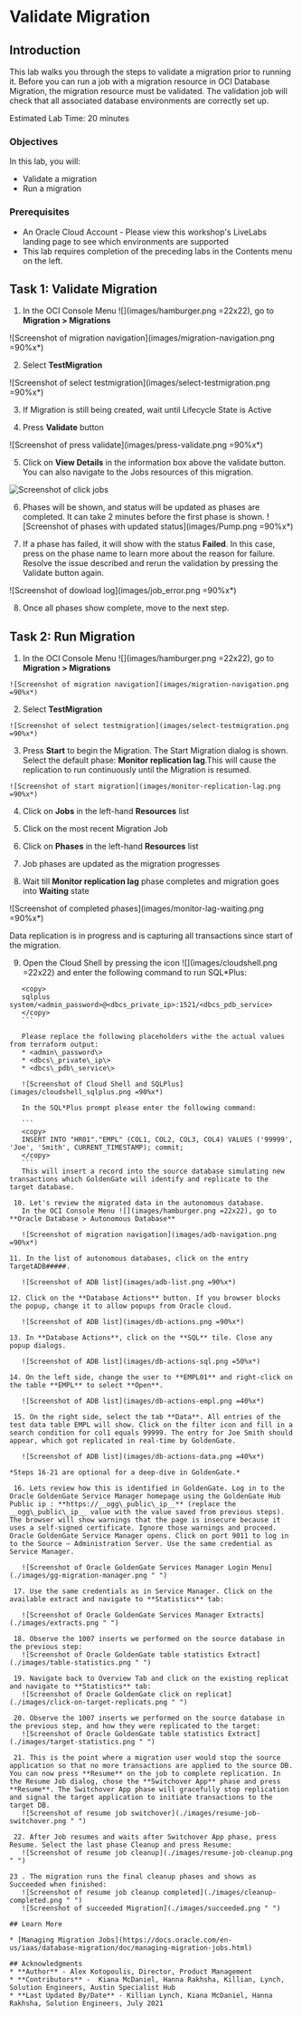 # Validate Migration

## Introduction

This lab walks you through the steps to validate a migration prior to running it. Before you can run a job with a migration resource in OCI Database Migration, the migration resource must be validated. The validation job will check that all associated database environments are correctly set up.

Estimated Lab Time: 20 minutes

### Objectives

In this lab, you will:
* Validate a migration
* Run a migration

### Prerequisites

* An Oracle Cloud Account - Please view this workshop's LiveLabs landing page to see which environments are supported
* This lab requires completion of the preceding labs in the Contents menu on the left.


## Task 1: Validate Migration

1. In the OCI Console Menu ![](images/hamburger.png =22x22), go to **Migration > Migrations**

  ![Screenshot of migration navigation](images/migration-navigation.png =90%x*)

2. Select **TestMigration**

  ![Screenshot of select testmigration](images/select-testmigration.png =90%x*)

3. If Migration is still being created, wait until Lifecycle State is Active

4. Press **Validate** button

  ![Screenshot of press validate](images/press-validate.png =90%x*)

5. Click on **View Details** in the information box above the validate button. You can also navigate to the Jobs resources of this migration.

  ![Screenshot of click jobs](images/migration-view-details.png)

6. Phases will be shown, and status will be updated as phases are completed. It can take 2 minutes before the first phase is shown.
    ![Screenshot of phases with updated status](images/Pump.png =90%x*)

7. If a phase has failed, it will show with the status **Failed**. In this case, press on the phase name to learn more about the reason for failure. Resolve the issue described and rerun the validation by pressing the Validate button again.

  ![Screenshot of dowload log](images/job_error.png =90%x*)

8. Once all phases show complete, move to the next step.

## Task 2: Run Migration

  1. In the OCI Console Menu ![](images/hamburger.png =22x22), go to **Migration > Migrations**

    ![Screenshot of migration navigation](images/migration-navigation.png =90%x*)

  2. Select **TestMigration**

    ![Screenshot of select testmigration](images/select-testmigration.png =90%x*)

  3. Press **Start** to begin the Migration. The Start Migration dialog is shown. Select the default phase: **Monitor replication lag**.This will cause the replication to run continuously until the Migration is resumed. 

    ![Screenshot of start migration](images/monitor-replication-lag.png =90%x*)

  4. Click on **Jobs** in the left-hand **Resources** list

  5. Click on the most recent Migration Job

  6. Click on **Phases** in the left-hand **Resources** list

  7. Job phases are updated as the migration progresses

  8. Wait till **Monitor replication lag** phase completes and migration goes into **Waiting** state

  ![Screenshot of completed phases](images/monitor-lag-waiting.png =90%x*)

 Data replication is in progress and is capturing all transactions since start of the migration. 
  
  9. Open the Cloud Shell by pressing the icon ![](images/cloudshell.png =22x22) and enter the following command to run SQL*Plus:
 ```
    <copy>
    sqlplus system/<admin_password>@<dbcs_private_ip>:1521/<dbcs_pdb_service>
    </copy>
    ```

    Please replace the following placeholders withe the actual values from terraform output:
    * <admin\_password\>
    * <dbcs\_private\_ip\>
    * <dbcs\_pdb\_service\>

    ![Screenshot of Cloud Shell and SQLPlus](images/cloudshell_sqlplus.png =90%x*)

    In the SQL*Plus prompt please enter the following command:

    ```
    <copy>
    INSERT INTO "HR01"."EMPL" (COL1, COL2, COL3, COL4) VALUES ('99999', 'Joe', 'Smith', CURRENT_TIMESTAMP); commit;
    </copy>
    ``` 
    This will insert a record into the source database simulating new transactions which GoldenGate will identify and replicate to the target database.

  10. Let's review the migrated data in the autonomous database.
    In the OCI Console Menu ![](images/hamburger.png =22x22), go to **Oracle Database > Autonomous Database**

    ![Screenshot of migration navigation](images/adb-navigation.png =90%x*) 

 11. In the list of autonomous databases, click on the entry TargetADB#####.   

    ![Screenshot of ADB list](images/adb-list.png =90%x*) 

 12. Click on the **Database Actions** button. If you browser blocks the popup, change it to allow popups from Oracle cloud. 

    ![Screenshot of ADB list](images/db-actions.png =90%x*) 

 13. In **Database Actions**, click on the **SQL** tile. Close any popup dialogs.

    ![Screenshot of ADB list](images/db-actions-sql.png =50%x*) 
 
 14. On the left side, change the user to **EMPL01** and right-click on the table **EMPL** to select **Open**.

    ![Screenshot of ADB list](images/db-actions-empl.png =40%x*)

  15. On the right side, select the tab **Data**. All entries of the test data table EMPL will show. Click on the filter icon and fill in a search condition for col1 equals 99999. The entry for Joe Smith should appear, which got replicated in real-time by GoldenGate.

    ![Screenshot of ADB list](images/db-actions-data.png =40%x*) 

*Steps 16-21 are optional for a deep-dive in GoldenGate.*

  16. Lets review how this is identified in GoldenGate. Log in to the Oracle GoldenGate Service Manager homepage using the GoldenGate Hub Public ip : **https://__ogg\_public\_ip__** (replace the __ogg\_public\_ip__ value with the value saved from previous steps). The browser will show warnings that the page is insecure because it uses a self-signed certificate. Ignore those warnings and proceed. Oracle GoldenGate Service Manager opens. Click on port 9011 to log in to the Source – Administration Server. Use the same credential as Service Manager.

    ![Screenshot of Oracle GoldenGate Services Manager Login Menu](./images/gg-migration-manager.png " ")
  
  17. Use the same credentials as in Service Manager. Click on the available extract and navigate to **Statistics** tab:

    ![Screenshot of Oracle GoldenGate Services Manager Extracts](./images/extracts.png " ")

  18. Observe the 1007 inserts we performed on the source database in the previous step:
    ![Screenshot of Oracle GoldenGate table statistics Extract](./images/table-statistics.png " ")

  19. Navigate back to Overview Tab and click on the existing replicat and navigate to **Statistics** tab:
    ![Screenshot of Oracle GoldenGate click on replicat](./images/click-on-target-replicats.png " ")
 
  20. Observe the 1007 inserts we performed on the source database in the previous step, and how they were replicated to the target:
    ![Screenshot of Oracle GoldenGate table statistics Extract](./images/target-statistics.png " ")
 
  21. This is the point where a migration user would stop the source application so that no more transactions are applied to the source DB. You can now press **Resume** on the job to complete replication. In the Resume Job dialog, chose the **Switchover App** phase and press **Resume**. The Switchover App phase will gracefully stop replication and signal the target application to initiate transactions to the target DB.
    ![Screenshot of resume job switchover](./images/resume-job-switchover.png " ")

  22. After Job resumes and waits after Switchover App phase, press Resume. Select the last phase Cleanup and press Resume:
    ![Screenshot of resume job cleanup](./images/resume-job-cleanup.png " ")

 23 . The migration runs the final cleanup phases and shows as Succeeded when finished:
    ![Screenshot of resume job cleanup completed](./images/cleanup-completed.png " ")
    ![Screenshot of succeeded Migration](./images/succeeded.png " ")

## Learn More

* [Managing Migration Jobs](https://docs.oracle.com/en-us/iaas/database-migration/doc/managing-migration-jobs.html)

## Acknowledgments
* **Author** - Alex Kotopoulis, Director, Product Management
* **Contributors** -  Kiana McDaniel, Hanna Rakhsha, Killian, Lynch, Solution Engineers, Austin Specialist Hub
* **Last Updated By/Date** - Killian Lynch, Kiana McDaniel, Hanna Rakhsha, Solution Engineers, July 2021
